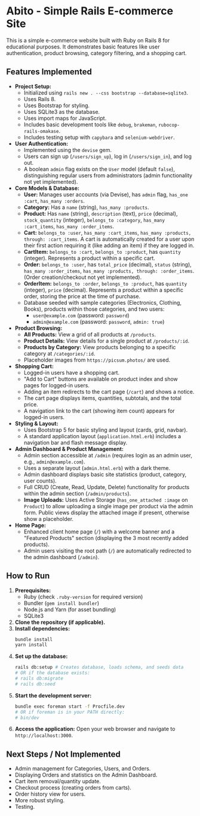 # Abito - Simple Rails E-commerce Site

This is a simple e-commerce website built with Ruby on Rails 8 for educational purposes. It demonstrates basic features like user authentication, product browsing, category filtering, and a shopping cart.

## Features Implemented

*   **Project Setup:**
    *   Initialized using `rails new . --css bootstrap --database=sqlite3`.
    *   Uses Rails 8.
    *   Uses Bootstrap for styling.
    *   Uses SQLite3 as the database.
    *   Uses import maps for JavaScript.
    *   Includes basic development tools like `debug`, `brakeman`, `rubocop-rails-omakase`.
    *   Includes testing setup with `capybara` and `selenium-webdriver`.
*   **User Authentication:**
    *   Implemented using the `devise` gem.
    *   Users can sign up (`/users/sign_up`), log in (`/users/sign_in`), and log out.
    *   A boolean `admin` flag exists on the `User` model (default `false`), distinguishing regular users from administrators (admin functionality not yet implemented).
*   **Core Models & Database:**
    *   **User:** Manages user accounts (via Devise), has `admin` flag, `has_one :cart`, `has_many :orders`.
    *   **Category:** Has a `name` (string), `has_many :products`.
    *   **Product:** Has `name` (string), `description` (text), `price` (decimal), `stock_quantity` (integer), `belongs_to :category`, `has_many :cart_items`, `has_many :order_items`.
    *   **Cart:** `belongs_to :user`, `has_many :cart_items`, `has_many :products, through: :cart_items`. A cart is automatically created for a user upon their first action requiring it (like adding an item) if they are logged in.
    *   **CartItem:** `belongs_to :cart`, `belongs_to :product`, has `quantity` (integer). Represents a product within a specific cart.
    *   **Order:** `belongs_to :user`, has `total_price` (decimal), `status` (string), `has_many :order_items`, `has_many :products, through: :order_items`. (Order creation/checkout not yet implemented).
    *   **OrderItem:** `belongs_to :order`, `belongs_to :product`, has `quantity` (integer), `price` (decimal). Represents a product within a specific order, storing the price at the time of purchase.
    *   Database seeded with sample categories (Electronics, Clothing, Books), products within those categories, and two users:
        *   `user@example.com` (password: `password`)
        *   `admin@example.com` (password: `password`, `admin: true`)
*   **Product Browsing:**
    *   **All Products:** View a grid of all products at `/products`.
    *   **Product Details:** View details for a single product at `/products/:id`.
    *   **Products by Category:** View products belonging to a specific category at `/categories/:id`.
    *   Placeholder images from `https://picsum.photos/` are used.
*   **Shopping Cart:**
    *   Logged-in users have a shopping cart.
    *   "Add to Cart" buttons are available on product index and show pages for logged-in users.
    *   Adding an item redirects to the cart page (`/cart`) and shows a notice.
    *   The cart page displays items, quantities, subtotals, and the total price.
    *   A navigation link to the cart (showing item count) appears for logged-in users.
*   **Styling & Layout:**
    *   Uses Bootstrap 5 for basic styling and layout (cards, grid, navbar).
    *   A standard application layout (`application.html.erb`) includes a navigation bar and flash message display.
*   **Admin Dashboard & Product Management:**
    *   Admin section accessible at `/admin` (requires login as an admin user, e.g., `admin@example.com`).
    *   Uses a separate layout (`admin.html.erb`) with a dark theme.
    *   Admin dashboard displays basic site statistics (product, category, user counts).
    *   Full CRUD (Create, Read, Update, Delete) functionality for products within the admin section (`/admin/products`).
    *   **Image Uploads:** Uses Active Storage (`has_one_attached :image` on `Product`) to allow uploading a single image per product via the admin form. Public views display the attached image if present, otherwise show a placeholder.
*   **Home Page:**
    *   Enhanced client home page (`/`) with a welcome banner and a "Featured Products" section (displaying the 3 most recently added products).
    *   Admin users visiting the root path (`/`) are automatically redirected to the admin dashboard (`/admin`).

## How to Run

1.  **Prerequisites:**
    *   Ruby (check `.ruby-version` for required version)
    *   Bundler (`gem install bundler`)
    *   Node.js and Yarn (for asset bundling)
    *   SQLite3
2.  **Clone the repository (if applicable).**
3.  **Install dependencies:**
    ```bash
    bundle install
    yarn install
    ```
4.  **Set up the database:**
    ```bash
    rails db:setup # Creates database, loads schema, and seeds data
    # OR if the database exists:
    # rails db:migrate
    # rails db:seed
    ```
5.  **Start the development server:**
    ```bash
    bundle exec foreman start -f Procfile.dev
    # OR if foreman is in your PATH directly:
    # bin/dev
    ```
6.  **Access the application:** Open your web browser and navigate to `http://localhost:3000`.

## Next Steps / Not Implemented

*   Admin management for Categories, Users, and Orders.
*   Displaying Orders and statistics on the Admin Dashboard.
*   Cart item removal/quantity update.
*   Checkout process (creating orders from carts).
*   Order history view for users.
*   More robust styling.
*   Testing.
